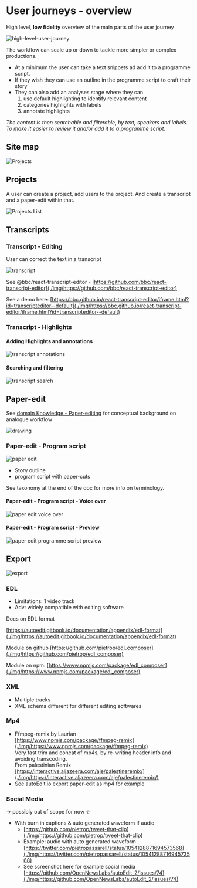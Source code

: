 # User journeys  - overview


High level, **low fidelity** overview of the main parts of the user journey 



![high-level-user-journey](./high-level-user-journey.png)

The workflow can scale up or down to tackle more simpler or complex productions. 
- At a minimum the user can take a text snippets ad add it to a programme script. 
- If they wish they can use an outline in the programme script to craft their story
- They can also add an analyses stage where they can    
    1. use default highlighting to identify relevant content
    2. categories highlights with labels
    3. annotate highlights

_The content is then searchable and filterable, by text, speakers and labels. To make it easier to review it and/or add it to a programme script._

<!-- User can 
- select and transfer text snippets into programme script export

|       |Transcription  | Analyses                  |  Transfer    | programme script    |  Export   |
|---    |---            |---                        |---           |---                  |---        |
|MVP 1.0|   📝          |   →                       |  ✔️         | reorder             |  ✔️       |
|MVP 1.2|   📝          |   →                       |  ✔️         | outline + reorder   |  ✔️       |
|MLP    |   📝          | 1.Default highlighting    |  ✔️         | outline + reorder   |  ✔️       |
|MLP    |   📝          | 2.Categorization/Labels   |  ✔️️️         | outline + reorder   |  ✔️       |
|MLP    |   📝          | 3.Annotate highlights     |  ✔️         | outline + reorder   |  ✔️       | 

-->



## Site map 

![Projects](./img/1.projects.png)


## Projects

A user can create a project, add users to the project. And create a transcript and a paper-edit within that.


![Projects List](./img/2.projects-list.png)


<!-- ## Users

Within a project, the user can or remove other users to the project


![Users](./img/3.users-list.png) -->


## Transcripts


### Transcript - Editing

User can correct the text in a transcript 

![transcript](./img/4.transcript.png)

See @bbc/react-transcript-editor -  [https://github.com/bbc/react-transcript-editor](./img/https://github.com/bbc/react-transcript-editor) 

See a demo here: [https://bbc.github.io/react-transcript-editor/iframe.html?id=transcripteditor--default](./img/https://bbc.github.io/react-transcript-editor/iframe.html?id=transcripteditor--default)


### Transcript - Highlights

#### Adding Highlights and annotations



![transcript annotations](./img/5.transcript-annotations.png)


#### Searching and filtering 


![transcript search](./img/6.transcript-search.png)


## Paper-edit

See  [domain Knowledge  - Paper-editing](./img/https://docs.google.com/document/d/17F9Qd3e0n-Ji9ESP4CzA5GfCiu2VcuuSdFcDD-4CUGo/edit#heading=h.ne7f93gnbo7n) for conceptual background on analogue workflow


![drawing](./img/7.paper-edit.png)


### Paper-edit - Program script

![paper edit](./img/8.paper-edit-outline.png)



*   Story outline 
*   program script with paper-cuts

See taxonomy at the end of the doc for more info on terminology.


#### Paper-edit - Program script - Voice over 


![paper edit voice over](./img/9.paper-edit-voice-over.png)


#### Paper-edit - Program script - Preview

![paper edit programme script preview](./img/10.paper-edit-preview.png)



## Export

![export](./img/11.export.png)

### EDL 



*   Limitations: 1 video track 
*   Adv: widely compatible with editing software 

Docs on EDL format

[https://autoedit.gitbook.io/documentation/appendix/edl-format](./img/https://autoedit.gitbook.io/documentation/appendix/edl-format) 

Module on github [https://github.com/pietrop/edl_composer](./img/https://github.com/pietrop/edl_composer) 

Module on npm: [https://www.npmjs.com/package/edl_composer](./img/https://www.npmjs.com/package/edl_composer)


### XML



*   Multiple tracks
*   XML schema different for different editing softwares


### Mp4



*   Ffmpeg-remix  by Laurian \
[https://www.npmjs.com/package/ffmpeg-remix](./img/https://www.npmjs.com/package/ffmpeg-remix)  \
Very fast trim and concat of mp4s, by re-writing header info and avoiding transcoding.  \
From palestinian Remix [https://interactive.aljazeera.com/aje/palestineremix/](./img/https://interactive.aljazeera.com/aje/palestineremix/)   
*   See autoEdit.io export paper-edit as mp4 for example 


### Social Media  

→ possibly out of scope for now ← 



*   With burn in captions & auto generated waveform  if audio 
    *   [https://github.com/pietrop/tweet-that-clip](./img/https://github.com/pietrop/tweet-that-clip) 
    *   Example: audio with auto generated waveform  \
[https://twitter.com/pietropassarell/status/1054128871694573568](./img/https://twitter.com/pietropassarell/status/1054128871694573568) 
    *   See screenshot here for example social media [https://github.com/OpenNewsLabs/autoEdit_2/issues/74](./img/https://github.com/OpenNewsLabs/autoEdit_2/issues/74)

<!-- Docs to Markdown version 1.0β17 -->